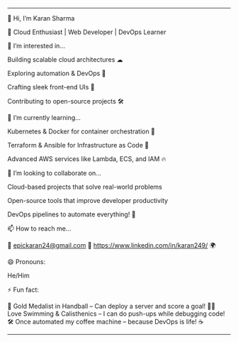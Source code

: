 ----

👋 Hi, I’m Karan Sharma 

🚀 Cloud Enthusiast | Web Developer | DevOps Learner

👀 I’m interested in...

Building scalable cloud architectures ☁

Exploring automation & DevOps 🚀

Crafting sleek front-end UIs 🎨

Contributing to open-source projects 🛠


🌱 I’m currently learning...

Kubernetes & Docker for container orchestration 🐳

Terraform & Ansible for Infrastructure as Code 📜

Advanced AWS services like Lambda, ECS, and IAM 🔥



💞 I’m looking to collaborate on...

Cloud-based projects that solve real-world problems

Open-source tools that improve developer productivity

DevOps pipelines to automate everything! 🤖


📫 How to reach me...

📧 epickaran24@gmail.com
🔗 https://www.linkedin.com/in/karan249/
🌍 

😄 Pronouns:

He/Him

⚡ Fun fact:

🏅 Gold Medalist in Handball – Can deploy a server and score a goal!
🏊‍♂ Love Swimming & Calisthenics – I can do push-ups while debugging code!
🛠 Once automated my coffee machine – because DevOps is life! ☕


---

<!---
karansharama24/karansharama24 is a ✨ special ✨ repository because its `README.md` (this file) appears on your GitHub profile.
You can click the Preview link to take a look at your changes.
--->
